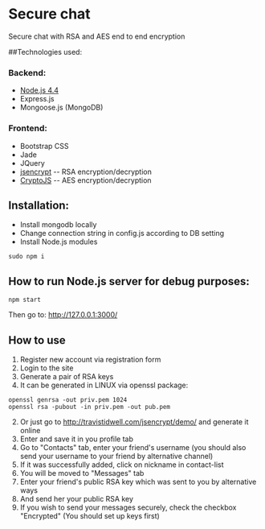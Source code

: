 # Secure chat
Secure chat with RSA and AES end to end encryption 

##Technologies used:
### Backend:
* [Node.js 4.4](https://nodejs.org/en/download/)
* Express.js
* Mongoose.js (MongoDB)

### Frontend:
* Bootstrap CSS
* Jade
* JQuery
* [jsencrypt](https://github.com/travist/jsencrypt) -- RSA encryption/decryption
* [CryptoJS](https://cdnjs.com/libraries/crypto-js) -- AES encryption/decryption

## Installation:
* Install mongodb locally
* Change connection string in config.js according to DB setting
* Install Node.js modules
```
sudo npm i
```

## How to run Node.js server for debug purposes:
```
npm start
```
Then go to:
http://127.0.0.1:3000/

## How to use
1. Register new account via registration form
2. Login to the site
3. Generate a pair of RSA keys
  1. It can be generated in LINUX via openssl package: 
  ```
  openssl genrsa -out priv.pem 1024
  openssl rsa -pubout -in priv.pem -out pub.pem
  ```
  2. Or just go to http://travistidwell.com/jsencrypt/demo/ and generate it online
4. Enter and save it in you profile tab
5. Go to "Contacts" tab, enter your friend's username (you should also send your username to your friend by alternative channel)
6. If it was successfully added, click on nickname in contact-list
7. You will be moved to "Messages" tab
8. Enter your friend's public RSA key which was sent to you by alternative ways 
9. And send her your public RSA key
10. If you wish to send your messages securely, check the checkbox "Encrypted" (You should set up keys first)
